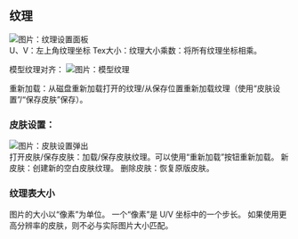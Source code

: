 
<a name="texturing"/>

## 纹理
![图片：纹理设置面板](https://github.com/tom5454/CustomPlayerModels/wiki/images/texture_settings.png)  
U、V：左上角纹理坐标
Tex大小：纹理大小乘数：将所有纹理坐标相乘。

模型纹理对齐： 
![图片：模型纹理](https://github.com/tom5454/CustomPlayerModels/wiki/images/part_texture.png)  

重新加载：从磁盘重新加载打开的纹理/从保存位置重新加载纹理（使用“皮肤设置”/“保存皮肤”保存）。

<a name="skin-settings"/>

### 皮肤设置：
![图片：皮肤设置弹出](https://github.com/tom5454/CustomPlayerModels/wiki/images/skin_settings.png)  
打开皮肤/保存皮肤：加载/保存皮肤纹理。可以使用“重新加载”按钮重新加载。
新皮肤：创建新的空白皮肤纹理。
删除皮肤：恢复原版皮肤。

<a name="texture-sheet-size"/>

### 纹理表大小
图片的大小以“像素”为单位。 一个“像素”是 U/V 坐标中的一个步长。 如果使用更高分辨率的皮肤，则不必与实际图片大小匹配。
